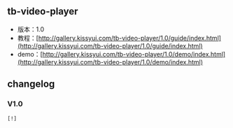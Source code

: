 ## tb-video-player

* 版本：1.0
* 教程：[http://gallery.kissyui.com/tb-video-player/1.0/guide/index.html](http://gallery.kissyui.com/tb-video-player/1.0/guide/index.html)
* demo：[http://gallery.kissyui.com/tb-video-player/1.0/demo/index.html](http://gallery.kissyui.com/tb-video-player/1.0/demo/index.html)

## changelog

### V1.0

    [!]


